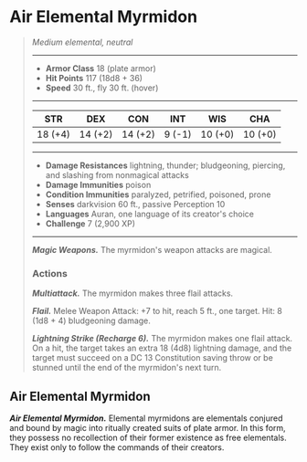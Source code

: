 # Air Elemental Myrmidon
>*Medium elemental, neutral*
>___
>- **Armor Class** 18 (plate armor)
>- **Hit Points** 117 (18d8 + 36)
>- **Speed** 30 ft., fly 30 ft. (hover)
>___
>|STR|DEX|CON|INT|WIS|CHA|
>|:---:|:---:|:---:|:---:|:---:|:---:|
>|18 (+4)|14 (+2)|14 (+2)|9 (-1)|10 (+0)|10 (+0)|
>___
>- **Damage Resistances** lightning, thunder; bludgeoning, piercing, and slashing from nonmagical attacks
>- **Damage Immunities** poison
>- **Condition Immunities** paralyzed, petrified, poisoned, prone
>- **Senses** darkvision 60 ft., passive Perception 10
>- **Languages** Auran, one language of its creator's choice
>- **Challenge** 7 (2,900 XP)
>___
>***Magic Weapons.*** The myrmidon's weapon attacks are magical.  
>
>### Actions
>***Multiattack.*** The myrmidon makes three flail attacks.  
>
>***Flail.*** Melee Weapon Attack: +7 to hit, reach 5 ft., one target. Hit: 8 (1d8 + 4) bludgeoning damage.  
>
>***Lightning Strike (Recharge 6).*** The myrmidon makes one flail attack. On a hit, the target takes an extra 18 (4d8) lightning damage, and the target must succeed on a DC 13 Constitution saving throw or be stunned until the end of the myrmidon's next turn.
## Air Elemental Myrmidon
***Air Elemental Myrmidon.*** Elemental myrmidons are elementals conjured and bound by magic into ritually created suits of plate armor. In this form, they possess no recollection of their former existence as free elementals. They exist only to follow the commands of their creators.